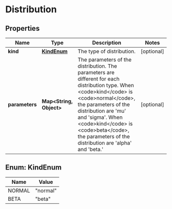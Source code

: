 

# Distribution


## Properties

| Name | Type | Description | Notes |
|------------ | ------------- | ------------- | -------------|
|**kind** | [**KindEnum**](#KindEnum) | The type of distribution. |  [optional] |
|**parameters** | **Map&lt;String, Object&gt;** | The parameters of the distribution. The parameters are different for each distribution type. When &lt;code&gt;kind&lt;/code&gt; is &lt;code&gt;normal&lt;/code&gt;, the parameters of the distribution are &#39;mu&#39; and &#39;sigma&#39;. When &lt;code&gt;kind&lt;/code&gt; is &lt;code&gt;beta&lt;/code&gt;, the parameters of the distribution are &#39;alpha&#39; and &#39;beta.&#39; |  [optional] |



## Enum: KindEnum

| Name | Value |
|---- | -----|
| NORMAL | &quot;normal&quot; |
| BETA | &quot;beta&quot; |



